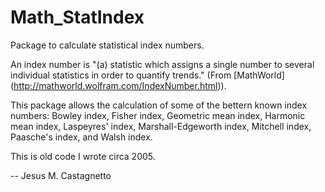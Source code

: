 Math_StatIndex
==============

Package to calculate statistical index numbers.

An index number is "(a) statistic which assigns a single number to several
individual statistics in order to quantify trends." 
(From [MathWorld] (http://mathworld.wolfram.com/IndexNumber.html)).

This package allows the calculation of some of the bettern known index
numbers: Bowley index, Fisher index, Geometric mean index, Harmonic mean
index, Laspeyres&apos; index, Marshall-Edgeworth index, Mitchell index,
Paasche's index, and Walsh index.
 
This is old code I wrote circa 2005.

-- Jesus M. Castagnetto
